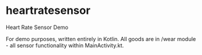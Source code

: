 # heartratesensor
Heart Rate Sensor Demo 

For demo purposes, written entirely in Kotlin. 
All goods are in /wear module - all sensor functionality within MainActivity.kt. 
